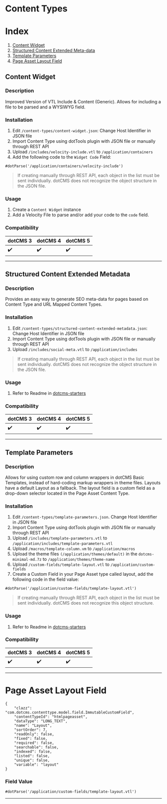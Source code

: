 # Content Types

# Index

1. [Content Widget](#content-widget)
1. [Structured Content Extended Meta-data](#structured-content-extended-meta-data)
1. [Template Parameters](#template-parameters)
1. [Page Asset Layout Field](#page-asset-layout-field)



<a name="content-widget"></a>

## Content Widget

### Description

Improved Version of VTL Include &amp; Content (Generic). Allows for including a file to be parsed and a WYSIWYG field.

### Installation

1. Edit `/content-types/content-widget.json`: Change Host Identifier in JSON file
1. Import Content Type using dotTools plugin with JSON file or manually through REST API
1. Upload `/includes/velocity-include.vtl` to `/application/containers`
1. Add the following code to the `Widget Code` Field:

```
#dotParse('/application/containers/velocity-include')
```

> If creating manually through REST API, each object in the list must be sent individually. dotCMS does not recognize the object structure in the JSON file.

### Usage

1. Create a `Content Widget` instance
1. Add a Velocity File to parse and/or add your code to the `code` field.


### Compatibility

| dotCMS 3            | dotCMS 4           | dotCMS 5
|---------------------|--------------------|-----------------
| :heavy_check_mark:  | :heavy_check_mark: | :heavy_check_mark:

---


<a name="structured-content-extended-meta-data"></a>

## Structured Content Extended Metadata

### Description

Provides an easy way to generate SEO meta-data for pages based on Content Type and URL Mapped Content Types.


### Installation

1. Edit `/content-types/structured-content-extended-metadata.json`: Change Host Identifier in JSON file
1. Import Content Type using dotTools plugin with JSON file or manually through REST API
1. Upload `/includes/social-meta.vtl` to `/application/includes`

> If creating manually through REST API, each object in the list must be sent individually. dotCMS does not recognize the object structure in the JSON file.

### Usage

1. Refer to Readme in [dotcms-starters](https://github.com/x0rsw1tch/dotcms-starters#structured-content-extended-meta-data)


### Compatibility

| dotCMS 3            | dotCMS 4           | dotCMS 5
|---------------------|--------------------|-----------------
| :heavy_check_mark:  | :heavy_check_mark: | :heavy_check_mark:

---

<a name="template-parameters"></a>

## Template Parameters

### Description

Allows for using custom row and column wrappers in dotCMS Basic Templates, instead of hard-coding markup wrappers in theme files. Layouts have a default Layout as a fallback. The layout field is a custom field as a drop-down selector located in the Page Asset Content Type.

### Installation

1. Edit `/content-types/template-parameters.json`. Change Host Identifier in JSON file
1. Import Content Type using dotTools plugin with JSON file or manually through REST API
1. Upload `/includes/template-parameters.vtl` to `/application/includes/template-parameters.vtl`
1. Upload `/macros/template-column.vm` to `/application/macros`
1. Upload the theme files `(/application/themes/default)` in the `dotcms-minimal-md.7z` to `/application/themes/theme-name`
1. Upload `/custom-fields/template-layout.vtl` to `/application/custom-fields`
1. Create a Custom Field in your Page Asset type called layout, add the following code in the field value:

```
#dotParse('/application/custom-fields/template-layout.vtl')
```

> If creating manually through REST API, each object in the list must be sent individually. dotCMS does not recognize this object structure.

### Usage

1. Refer to Readme in [dotcms-starters](https://github.com/x0rsw1tch/dotcms-starters#template-parameters)


### Compatibility

| dotCMS 3            | dotCMS 4           | dotCMS 5
|---------------------|--------------------|-----------------
| :heavy_check_mark:  | :heavy_check_mark: | :heavy_check_mark:

---

<a name="page-asset-layout-field"></a>

# Page Asset Layout Field

```
{
	"clazz": "com.dotcms.contenttype.model.field.ImmutableCustomField",
	"contentTypeId": "htmlpageasset",
	"dataType": "LONG_TEXT",
	"name": "Layout",
	"sortOrder": 7,
	"readOnly": false,
	"fixed": false,
	"required": false,
	"searchable": false,
	"indexed": false,
	"listed": false,
	"unique": false,
	"variable": "layout"
}
```

### Field Value

```
#dotParse('/application/custom-fields/template-layout.vtl')
```

---
